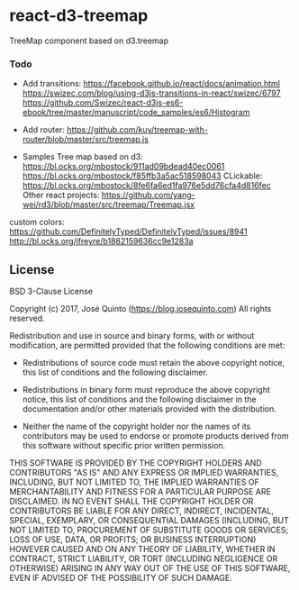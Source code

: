 # react-d3-treemap
TreeMap component based on d3.treemap


### Todo
- Add transitions:
    https://facebook.github.io/react/docs/animation.html
    https://swizec.com/blog/using-d3js-transitions-in-react/swizec/6797
    https://github.com/Swizec/react-d3js-es6-ebook/tree/master/manuscript/code_samples/es6/Histogram

- Add router:
    https://github.com/kuy/treemap-with-router/blob/master/src/treemap.js

- Samples
Tree map based on d3:
https://bl.ocks.org/mbostock/911ad09bdead40ec0061
https://bl.ocks.org/mbostock/f85ffb3a5ac518598043
CLickable: https://bl.ocks.org/mbostock/8fe6fa6ed1fa976e5dd76cfa4d816fec
Other react projects:
https://github.com/yang-wei/rd3/blob/master/src/treemap/Treemap.jsx

custom colors:
https://github.com/DefinitelyTyped/DefinitelyTyped/issues/8941
http://bl.ocks.org/jfreyre/b1882159636cc9e1283a

## License
BSD 3-Clause License

Copyright (c) 2017, José Quinto (https://blog.josequinto.com)
All rights reserved.

Redistribution and use in source and binary forms, with or without
modification, are permitted provided that the following conditions are met:

* Redistributions of source code must retain the above copyright notice, this
  list of conditions and the following disclaimer.

* Redistributions in binary form must reproduce the above copyright notice,
  this list of conditions and the following disclaimer in the documentation
  and/or other materials provided with the distribution.

* Neither the name of the copyright holder nor the names of its
  contributors may be used to endorse or promote products derived from
  this software without specific prior written permission.

THIS SOFTWARE IS PROVIDED BY THE COPYRIGHT HOLDERS AND CONTRIBUTORS "AS IS"
AND ANY EXPRESS OR IMPLIED WARRANTIES, INCLUDING, BUT NOT LIMITED TO, THE
IMPLIED WARRANTIES OF MERCHANTABILITY AND FITNESS FOR A PARTICULAR PURPOSE ARE
DISCLAIMED. IN NO EVENT SHALL THE COPYRIGHT HOLDER OR CONTRIBUTORS BE LIABLE
FOR ANY DIRECT, INDIRECT, INCIDENTAL, SPECIAL, EXEMPLARY, OR CONSEQUENTIAL
DAMAGES (INCLUDING, BUT NOT LIMITED TO, PROCUREMENT OF SUBSTITUTE GOODS OR
SERVICES; LOSS OF USE, DATA, OR PROFITS; OR BUSINESS INTERRUPTION) HOWEVER
CAUSED AND ON ANY THEORY OF LIABILITY, WHETHER IN CONTRACT, STRICT LIABILITY,
OR TORT (INCLUDING NEGLIGENCE OR OTHERWISE) ARISING IN ANY WAY OUT OF THE USE
OF THIS SOFTWARE, EVEN IF ADVISED OF THE POSSIBILITY OF SUCH DAMAGE.
